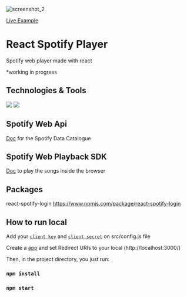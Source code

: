 ![screenshot_2](https://i.imgur.com/sgM4qvY.png)

[Live Example](https://kenjikatahira.github.io/react-spotify-player/)

# React Spotify Player

Spotify web player made with react

*working in progress

## Technologies & Tools

![](https://img.shields.io/badge/Code-Javascript-informational?style=flat&logo=javascript&logoColor=white&color=2bbc8a)
![](https://img.shields.io/badge/Code-React-informational?style=flat&logo=react&logoColor=white&color=2bbc8a)

## Spotify Web Api
[Doc](https://developer.spotify.com/documentation/web-api/)
for the Spotify Data Catalogue

## Spotify Web Playback SDK

[Doc](https://developer.spotify.com/documentation/web-playback-sdk/reference/) to play the songs inside the browser

## Packages

react-spotify-login
https://www.npmjs.com/package/react-spotify-login

## How to run local
Add your [`client key`](https://developer.spotify.com/dashboard/applications) and [`client secret`](https://developer.spotify.com/dashboard/applications) on src/config.js file

Create a [app](https://developer.spotify.com/dashboard/applications) and set Redirect URIs to your local (http://localhost:3000/)

Then, in the project directory, you just run:

### `npm install`
### `npm start`
